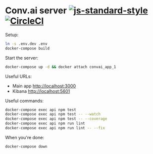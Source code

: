 # Conv.ai server [![js-standard-style](https://img.shields.io/badge/code%20style-standard-brightgreen.svg)](http://standardjs.com) [![CircleCI](https://circleci.com/gh/conv-ai/conv-ai-server.svg?style=shield&circle-token=ef4f98d41e74016dcfb21fc67ec422fdc21f030f)](https://circleci.com/gh/conv-ai/conv-ai-server)

Setup:
```sh
ln -s .env.dev .env
docker-compose build
```

Start the server:
```sh
docker-compose up -d && docker attach convai_app_1
```

Useful URLs:
* Main app [http://localhost:3000](http://localhost:3000)
* Kibana [http://localhost:5601](http://localhost:5601)

Useful commands:
```sh
docker-compose exec api npm test
docker-compose exec api npm test -- --watch
docker-compose exec api npm test -- --coverage
docker-compose exec api npm run lint
docker-compose exec api npm run lint -- --fix
```

When you're done:
```sh
docker-compose down
```
